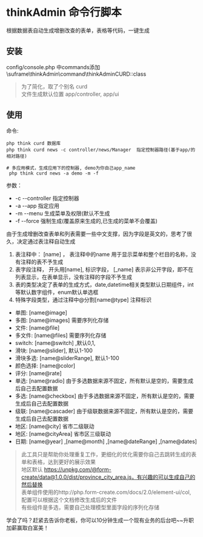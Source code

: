 # thinkAdmin 命令行脚本

根据数据表自动生成增删改查的表单，表格等代码，一键生成

## 安装
config/console.php 中commands添加 \suframe\thinkAdmin\command\thinkAdminCURD::class

> 为了简化，取了个别名 curd   
> 文件生成默认位置 app/controller, app/ui

## 使用
命令:
```
php think curd 数据库 
php think curd news -c controller/news/Manager  指定控制器路径(基于app/的相对路径)

# 多应用模式，生成应用下的控制器, demo为你自己app_name
 php think curd news -a demo -m -f
```

参数：
- -c --controller 指定控制器
- -a --app 指定应用
- -m --menu 生成菜单及权限(默认不生成
- -f --force 强制生成(覆盖原来生成的,已生成的菜单不会覆盖)


由于生成增删改查表单和列表需要一些中文支撑，因为字段是英文的，思考了很久，决定通过表注释自动生成
1. 表注释中： [name] ， 表注释中的name 用于显示菜单和整个栏目的名称，没有注释的表不予生成
2. 表字段注释， 开头用[name], 标识字段， [_name] 表示非公开字段，即不在列表显示，在表单显示，没有注释的字段不予生成
3. 表的类型决定了表单的生成方式，date,datetime相关类型默认日期组件，int等默认数字组件，enum默认单选框
4. 特殊字段类型，通过注释中@分割[name@type] 注释标识
 - 单图: [name@image]
 - 多图: [name@images] 需要序列化存储
 - 文件: [name@file]
 - 多文件: [name@files] 需要序列化存储
 - switch: [name@switch] ,默认0,1,
 - 滑块: [name@slider], 默认1-100
 - 滑块多选: [name@sliderRange], 默认1-100
 - 颜色选择: [name@color]
 - 评分: [name@rate]
 - 单选: [name@radio] 由于多选数据来源不固定，所有默认是空的，需要生成后自己去配置数据
 - 多选: [name@checkbox] 由于多选数据来源不固定，所有默认是空的，需要生成后自己去配置数据
 - 级联: [name@cascader] 由于级联数据来源不固定，所有默认是空的，需要生成后自己去配置数据
 - 地区: [name@city] 省市二级联动
 - 地区: [name@cityArea] 省市区三级联动
 - 日期: [name@year] ,[name@month] ,[name@dateRange] ,[name@dates]

 
 > 此工具只是帮助你处理重复工作，更细化的优化需要你自己去跳转生成的表单和表格，达到更好的展示效果    
 > 地区默认 https://unpkg.com/@form-create/data@1.0.0/dist/province_city_area.js，有兴趣的可以生成自己的然后替换    
 > 表单组件使用的http://php.form-create.com/docs/2.0/element-ui/col, 配置可以根据这个文档修改生成后的文件   
 > 有些组件是多选，需要自己处理模型里面字段的序列化存储

学会了吗？赶紧去告诉你老板，你可以10分钟生成一个现有业务的后台吧~~升职加薪赢取白富美！